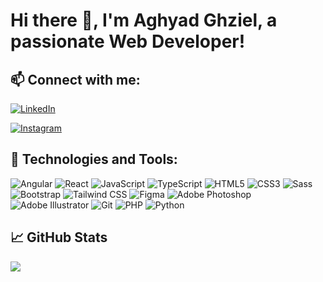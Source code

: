 # Hi there 👋, I'm Aghyad Ghziel, a passionate Web Developer!

## 📫 Connect with me:

[![LinkedIn](https://img.shields.io/badge/-aghyadghziel-blue?style=flat-square&logo=Linkedin&logoColor=white&link=https://www.linkedin.com/in/aghyadghziel/)](https://www.linkedin.com/in/aghyadghziel/)

[![Instagram](https://img.shields.io/badge/-aghyad__ghziel-e4405f?style=flat-square&logo=Instagram&logoColor=white&link=https://www.instagram.com/aghyad_ghziel/)](https://www.instagram.com/aghyad_ghziel/)

## 🔧 Technologies and Tools:

![Angular](https://img.shields.io/badge/-Angular-DD0031?style=flat-square&logo=angular)
![React](https://img.shields.io/badge/-React-black?style=flat-square&logo=react)
![JavaScript](https://img.shields.io/badge/-JavaScript-black?style=flat-square&logo=javascript)
![TypeScript](https://img.shields.io/badge/-TypeScript-007ACC?style=flat-square&logo=typescript)
![HTML5](https://img.shields.io/badge/-HTML5-black?style=flat-square&logo=html5)
![CSS3](https://img.shields.io/badge/-CSS3-1572B6?style=flat-square&logo=css3)
![Sass](https://img.shields.io/badge/-Sass-pink?style=flat-square&logo=sass)
![Bootstrap](https://img.shields.io/badge/-Bootstrap-563D7C?style=flat-square&logo=bootstrap)
![Tailwind CSS](https://img.shields.io/badge/-Tailwind_CSS-38B2AC?style=flat-square&logo=tailwind-css)
![Figma](https://img.shields.io/badge/-Figma-ffbaba?style=flat-square&logo=figma)
![Adobe Photoshop](https://img.shields.io/badge/-Adobe_Photoshop-31A8FF?style=flat-square&logo=adobe-photoshop)
![Adobe Illustrator](https://img.shields.io/badge/-Adobe_Illustrator-FF9A00?style=flat-square&logo=adobe-illustrator)
![Git](https://img.shields.io/badge/-Git-black?style=flat-square&logo=git)
![PHP](https://img.shields.io/badge/-PHP-787CB5?style=flat-square&logo=php)
![Python](https://img.shields.io/badge/-Python-306998?style=flat-square&logo=python)

## &#x1f4c8; GitHub Stats

<a href="https://github.com/aghyadghziel">
  <img align="center" src="https://github-readme-stats.vercel.app/api/top-langs/?username=aghyadghziel&hide=java,html,css&title_color=ffffff&text_color=c9cacc&icon_color=2bbc8a&bg_color=1d1f21" />
</a>
<a href="https://github.com/aghyadghziel">
  <img align="center" src="https://github-readme-stats.vercel.app/api?username=aghyadghziel&show_icons=true&line_height=27&count_private=true&title_color=ffffff&text_color=c
